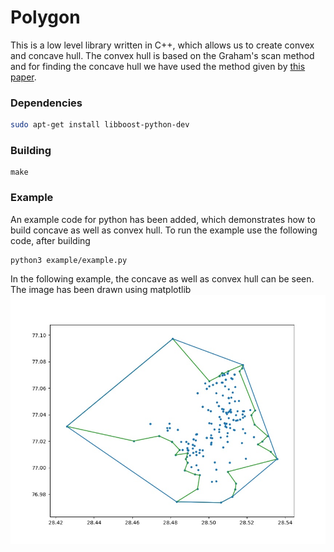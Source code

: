 # Polygon
This is a low level library written in C++, which allows us to create convex and concave hull.
The convex hull is based on the Graham's scan method and for finding the concave hull we have used the method given by [this paper](http://www.iis.sinica.edu.tw/page/jise/2012/201205_10.pdf).

### Dependencies
```sh
sudo apt-get install libboost-python-dev
```
### Building
```
make
```
### Example

An example code for python has been added, which demonstrates how to build concave as well as convex hull.
To run the example use the following code, after building
```
python3 example/example.py
```
In the following example, the concave as well as convex hull can be seen.
The image has been drawn using matplotlib 
![Example Image](/example/example.jpg?raw=true "Example Image")